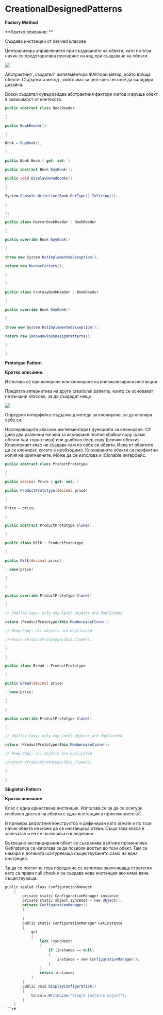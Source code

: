 # CreationalDesignedPatterns
**Factory Method**

**Кратко описание: **

Създава инстанции от derived класове

Централизира управлението при създаването на обекти, като по този начин се предотвратява повтаряне на код при създаване на обекти.

![](./media/image1.png)

Абстрактния „създател“ имплементира ФАКтори метод, който връща обекти. Съдържа и метод , който има за цел чрез тестове да валидира дизайна.

Всеки създател оувъррайдва абстрактния фактори метод и връща обект в зависимост от контекста.
```c#
public abstract class BookReader

{

public BookReader()

{

Book = BuyBook();

}

public Book Book { get; set; }

public abstract Book BuyBook();

public void DisplayOwnedBooks()

{

System.Console.WriteLine(Book.GetType().ToString());

}

};

public class HorrorBookReader : BookReader

{

public override Book BuyBook()

{

throw new System.NotImplementedException();

return new MurderFactory();

}

}

public class FantasyBookReader : BookReader

{

public override Book BuyBook()

{

throw new System.NotImplementedException();

return new IKnowHowToDoDesignPatterns();

}

}
```
**Prototype Pattern**

**Кратко описание:**

Използва се при копиране или клониране на инизиализирани инстанции

Предлага алтернатива на други creational patterns, които се основават на външни класове, за да създадат нещо

![](./media/image2.png)

Определя интерфейса съдържащ метода за клониране, за да клонира себе си.

Наследяващите класове имплементират функцията за клониране. C\# дава два различни начина за клониране плитко shallow copy (само обекти най-горно ниво) или дълбоко deep copy (всички обекти).
Клиентският клас не създава сам по себе си обекти. Иска от обектите да се клонират, когато е необходимо. Клонираните обекти са перфектни копия на оригналните.
Може да се използва и IClonable интерфейс.
```C#
public abstract class ProductPrototype

{

public decimal Price { get; set; }

public ProductPrototype(decimal price)

{

Price = price;

}

public abstract ProductPrototype Clone();

}

public class Milk : ProductPrototype

{

public Milk(decimal price)

: base(price)

{

}

public override ProductPrototype Clone()

{

// Shallow Copy: only top-level objects are duplicated

return (ProductPrototype)this.MemberwiseClone();

// Deep Copy: all objects are duplicated

//return (ProductPrototype)this.Clone();

}

}

public class Bread : ProductPrototype

{

public Bread(decimal price)

: base(price)

{

}

public override ProductPrototype Clone()

{

// Shallow Copy: only top-level objects are duplicated

return (ProductPrototype)this.MemberwiseClone();

// Deep Copy: all objects are duplicated

//return (ProductPrototype)this.Clone();

}

}
```
**Singleton Pattern**

**Кратко описание**

Клас с една единствена инстанция. Използва се за да се осигури глобален достъп на обекти с една инстанция в приложението.![](./media/image3.png)

В примера дефолтния конструктор е дефиниран като private и по този начин обекта не може да се инстанцира отвън. Също така класа е запечатан и не се позволява наследяване.

Вътрешно инстанцирания обект се съхранява в private променлива. GetInstance се използва за да позволи достъп до този обект. Там се намира и логиката осигуряваща съществуването само на една инстанция.

За да се постигне това поведение се използва заключваща стратегия като се прави null check и се създава нова инстанция ако няма вече съществуваща.

```c#
public sealed class ConfigurationManager
    {
        private static ConfigurationManager instance;
        private static object syncRoot = new Object();
        private ConfigurationManager()
        {
       
        }
        public static ConfigurationManager GetInstance
        {
            get
            {
                lock (syncRoot)
                {
                    if (instance == null)
                    {
                        instance = new ConfigurationManager();
                    }
                }
                return instance;
            }
        }
        public void DisplayConfiguration()
        {
            Console.WriteLine("Single instance object");
        }
    }
```c#
